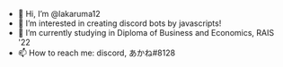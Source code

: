 - 👋 Hi, I’m @lakaruma12
- 👀 I’m interested in creating discord bots by javascripts!
- 🌱 I’m currently studying in Diploma of Business and Economics, RAIS '22
- 📫 How to reach me: discord, あかね#8128
